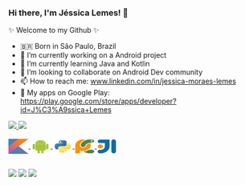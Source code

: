 ### Hi there, I'm Jéssica Lemes! 👋
✨ Welcome to my Github ✨

- 🇧🇷 Born in São Paulo, Brazil
- 🔭 I’m currently working on a Android project
- 🌱 I’m currently learning Java and Kotlin
- 👯 I’m looking to collaborate on Android Dev community
- 📫 How to reach me: www.linkedin.com/in/jessica-moraes-lemes
- 📱  My apps on Google Play: https://play.google.com/store/apps/developer?id=J%C3%A9ssica+Lemes

 <div>
  <a href="https://github.com/jessica-lemes">
  <img height="180em" src="https://github-readme-stats.vercel.app/api?username=jessica-lemes&show_icons=true&theme=dracula&include_all_commits=true&count_private=true"/>
  <img height="180em" src="https://github-readme-stats.vercel.app/api/top-langs/?username=jessica-lemes&hide=QML,Shell&layout=compact&langs_count=5&theme=dracula"/>
</div>
<div style="display: inline_block"><br>
  <img align="center" alt="Jéssica-Kotlin" height="30" width="40" src="https://raw.githubusercontent.com/devicons/devicon/master/icons/kotlin/kotlin-original.svg">
  <img align="center" alt="Jéssica-Android" height="30" width="40" src="https://raw.githubusercontent.com/devicons/devicon/master/icons/android/android-original.svg">
  <img align="center" alt="Jéssica-Python" height="30" width="40" src="https://raw.githubusercontent.com/devicons/devicon/master/icons/python/python-original.svg">
  <img align="center" alt="Jéssica-Pycharm" height="30" width="40" src="https://raw.githubusercontent.com/devicons/devicon/master/icons/pycharm/pycharm-original.svg">
  <img align="center" alt="Jéssica-Intellij" height="30" width="40" src="https://raw.githubusercontent.com/devicons/devicon/master/icons/intellij/intellij-original.svg">
</div>
  
  ##
 
<div> 
  <a href="https://www.instagram.com/jessica_moraes_lemes/" target="_blank"><img src="https://img.shields.io/badge/-Instagram-%23E4405F?style=for-the-badge&logo=instagram&logoColor=white" target="_blank"></a>
  <a href = "mailto:jessica.costa.moraes@gmail.com"><img src="https://img.shields.io/badge/-Gmail-%23333?style=for-the-badge&logo=gmail&logoColor=white" target="_blank"></a>
  <a href="https://www.linkedin.com/in/jessica-moraes-lemes/" target="_blank"><img src="https://img.shields.io/badge/-LinkedIn-%230077B5?style=for-the-badge&logo=linkedin&logoColor=white" target="_blank"></a> 
  
</div>
